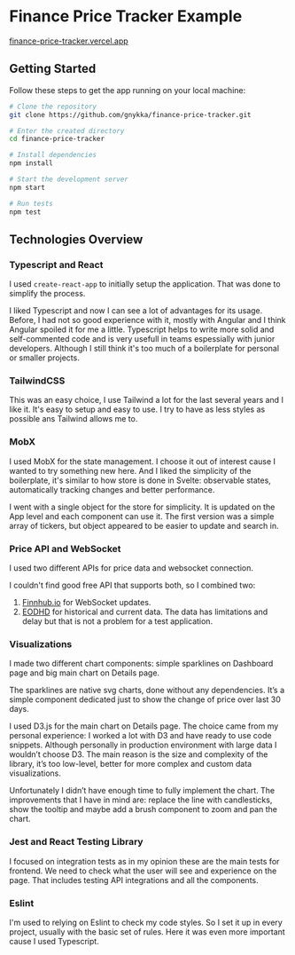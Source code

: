 # Finance Price Tracker Example

[finance-price-tracker.vercel.app](https://finance-price-tracker.vercel.app)

## Getting Started

Follow these steps to get the app running on your local machine:

```bash
# Clone the repository
git clone https://github.com/gnykka/finance-price-tracker.git

# Enter the created directory
cd finance-price-tracker

# Install dependencies
npm install

# Start the development server
npm start

# Run tests
npm test
```

## Technologies Overview

### Typescript and React

I used `create-react-app` to initially setup the application. That was done to simplify the process.

I liked Typescript and now I can see a lot of advantages for its usage. Before, I had not so good experience with it, mostly with Angular and I think Angular spoiled it for me a little. Typescript helps to write more solid and self-commented code and is very usefull in teams espessially with junior developers. Although I still think it's too much of a boilerplate for personal or smaller projects.

### TailwindCSS

This was an easy choice, I use Tailwind a lot for the last several years and I like it. It's easy to setup and easy to use. I try to have as less styles as possible ans Tailwind allows me to.

### MobX

I used MobX for the state management. I choose it out of interest cause I wanted to try something new here. And I liked the simplicity of the boilerplate, it's similar to how store is done in Svelte: observable states, automatically tracking changes and better performance.

I went with a single object for the store for simplicity. It is updated on the App level and each component can use it. The first version was a simple array of tickers, but object appeared to be easier to update and search in.

### Price API and WebSocket

I used two different APIs for price data and websocket connection.

I couldn't find good free API that supports both, so I combined two:
1. [Finnhub.io](https://finnhub.io) for WebSocket updates.
2. [EODHD](https://eodhd.com) for historical and current data. The data has limitations and delay but that is not a problem for a test application.

### Visualizations

I made two different chart components: simple sparklines on Dashboard page and big main chart on Details page.

The sparklines are native svg charts, done without any dependencies. It’s a simple component dedicated just to show the change of price over last 30 days.

I used D3.js for the main chart on Details page. The choice came from my personal experience: I worked a lot with D3 and have ready to use code snippets. Although personally in production environment with large data I wouldn’t choose D3. The main reason is the size and complexity of the library, it’s too low-level, better for more complex and custom data visualizations.

Unfortunately I didn’t have enough time to fully implement the chart. The improvements that I have in mind are: replace the line with candlesticks, show the tooltip and maybe add a brush component to zoom and pan the chart.

### Jest and React Testing Library

I focused on integration tests as in my opinion these are the main tests for frontend. We need to check what the user will see and experience on the page. That includes testing API integrations and all the components.

### Eslint

I'm used to relying on Eslint to check my code styles. So I set it up in every project, usually with the basic set of rules. Here it was even more important cause I used Typescript.

